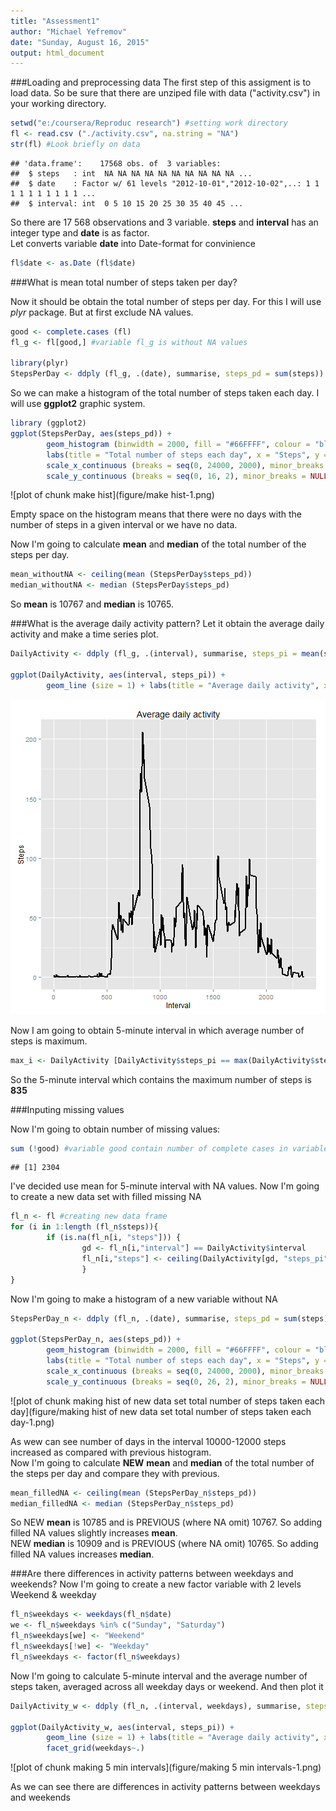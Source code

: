 ```yaml
---
title: "Assessment1"
author: "Michael Yefremov"
date: "Sunday, August 16, 2015"
output: html_document
---
```

###Loading and preprocessing data
The first step of this assigment is to load data. So be sure that there are unziped file with data ("activity.csv") in your working directory.

```r
setwd("e:/coursera/Reproduc research") #setting work directory
fl <- read.csv ("./activity.csv", na.string = "NA")
str(fl) #Look briefly on data
```

```
## 'data.frame':	17568 obs. of  3 variables:
##  $ steps   : int  NA NA NA NA NA NA NA NA NA NA ...
##  $ date    : Factor w/ 61 levels "2012-10-01","2012-10-02",..: 1 1 1 1 1 1 1 1 1 1 ...
##  $ interval: int  0 5 10 15 20 25 30 35 40 45 ...
```
So there are 17 568 observations and 3 variable. **steps** and **interval** has an integer type and **date** is as factor.  
Let converts variable **date** into Date-format for convinience

```r
fl$date <- as.Date (fl$date)
```

###What is mean total number of steps taken per day?

Now it should be obtain the total number of steps per day. For this I will use *plyr* package. But at first exclude NA values.


```r
good <- complete.cases (fl)
fl_g <- fl[good,] #variable fl_g is without NA values

library(plyr)
StepsPerDay <- ddply (fl_g, .(date), summarise, steps_pd = sum(steps))
```

So we can make a histogram of the total number of steps taken each day. I will use **ggplot2** graphic system. 


```r
library (ggplot2)
ggplot(StepsPerDay, aes(steps_pd)) +
        geom_histogram (binwidth = 2000, fill = "#66FFFF", colour = "black") +
        labs(title = "Total number of steps each day", x = "Steps", y = "Days") +
        scale_x_continuous (breaks = seq(0, 24000, 2000), minor_breaks = NULL) +
        scale_y_continuous (breaks = seq(0, 16, 2), minor_breaks = NULL)
```

![plot of chunk make hist](figure/make hist-1.png) 

Empty space on the histogram means that there were no days with the number of steps in a given interval or we have no data.  
 
Now I'm going to calculate **mean** and **median** of the total number of the steps per day. 

```r
mean_withoutNA <- ceiling(mean (StepsPerDay$steps_pd))
median_withoutNA <- median (StepsPerDay$steps_pd)
```
So **mean** is 10767 and **median** is 10765.

###What is the average daily activity pattern?
Let it obtain the average daily activity and make a time series plot.


```r
DailyActivity <- ddply (fl_g, .(interval), summarise, steps_pi = mean(steps))

ggplot(DailyActivity, aes(interval, steps_pi)) +
        geom_line (size = 1) + labs(title = "Average daily activity", x = "Interval", y = "Steps")
```

![plot of chunk daily](figure/daily-1.png) 

Now I am going to obtain 5-minute interval in which average number of steps is maximum.


```r
max_i <- DailyActivity [DailyActivity$steps_pi == max(DailyActivity$steps_pi), "interval"]
```

So the 5-minute interval which contains the maximum number of steps is **835**

###Inputing missing values

Now I'm going to obtain number of missing values:

```r
sum (!good) #variable good contain number of complete cases in variable with data
```

```
## [1] 2304
```

I've decided use mean for 5-minute interval with NA values. Now I'm going to create a new data set with filled missing NA


```r
fl_n <- fl #creating new data frame
for (i in 1:length (fl_n$steps)){
        if (is.na(fl_n[i, "steps"])) {
                gd <- fl_n[i,"interval"] == DailyActivity$interval
                fl_n[i,"steps"] <- ceiling(DailyActivity[gd, "steps_pi"])
                }
}
```

Now I'm going to make a histogram of a new variable without NA

```r
StepsPerDay_n <- ddply (fl_n, .(date), summarise, steps_pd = sum(steps))

ggplot(StepsPerDay_n, aes(steps_pd)) +
        geom_histogram (binwidth = 2000, fill = "#66FFFF", colour = "black") +
        labs(title = "Total number of steps each day", x = "Steps", y = "Days") +
        scale_x_continuous (breaks = seq(0, 24000, 2000), minor_breaks = NULL) +
        scale_y_continuous (breaks = seq(0, 26, 2), minor_breaks = NULL)
```

![plot of chunk making hist of new data set total number of steps taken each day](figure/making hist of new data set total number of steps taken each day-1.png) 

As wew can see number of days in the interval 10000-12000 steps increased as compared with previous histogram.  
Now I'm going to calculate **NEW** **mean** and **median** of the total number of the steps per day and compare they with previous. 

```r
mean_filledNA <- ceiling(mean (StepsPerDay_n$steps_pd))
median_filledNA <- median (StepsPerDay_n$steps_pd)
```

So NEW **mean** is 10785 and is PREVIOUS (where NA omit) 10767. So adding filled NA values slightly increases **mean**.  
NEW **median** is 10909 and is PREVIOUS (where NA omit) 10765. So adding filled NA values increases **median**.  

###Are there differences in activity patterns between weekdays and weekends?
Now I'm going to create a new factor variable with 2 levels Weekend & weekday


```r
fl_n$weekdays <- weekdays(fl_n$date)
we <- fl_n$weekdays %in% c("Sunday", "Saturday")
fl_n$weekdays[we] <- "Weekend"
fl_n$weekdays[!we] <- "Weekday"
fl_n$weekdays <- factor(fl_n$weekdays)
```

Now I'm going to calculate 5-minute interval and the average number of steps taken, averaged across all weekday days or weekend. And then plot it


```r
DailyActivity_w <- ddply (fl_n, .(interval, weekdays), summarise, steps_pi = mean(steps))

ggplot(DailyActivity_w, aes(interval, steps_pi)) + 
        geom_line (size = 1) + labs(title = "Average daily activity", x = "Interval", y = "Steps") +
        facet_grid(weekdays~.)
```

![plot of chunk making 5 min intervals](figure/making 5 min intervals-1.png) 

As we can see there are differences in activity patterns between weekdays and weekends
